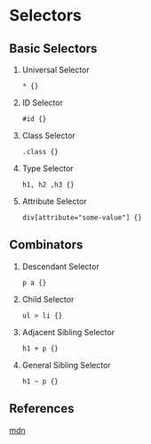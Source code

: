 # Selectors

## Basic Selectors

1. Universal Selector

   `* {}`

2. ID Selector

   `#id {}`

3. Class Selector

   `.class {}`

4. Type Selector

   `h1, h2 ,h3 {}`

5. Attribute Selector

   `div[attribute="some-value"] {}`

## Combinators

1. Descendant Selector

   `p a {}`

2. Child Selector

   `ul > li {}`

3. Adjacent Sibling Selector

   `h1 + p {}`

4. General Sibling Selector

   `h1 ~ p {}`

## References

[mdn](https://developer.mozilla.org/en-US/docs/Web/CSS/CSS_Selectors)


